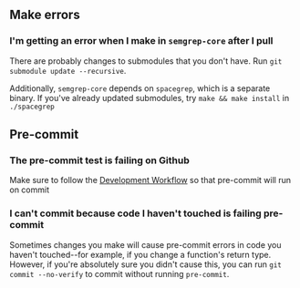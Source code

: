 ## Make errors

### I'm getting an error when I make in `semgrep-core` after I pull

There are probably changes to submodules that you don't have. Run `git submodule update --recursive`. 

Additionally, `semgrep-core` depends on `spacegrep`, which is a separate binary. If you've already updated submodules, try `make && make install` in `./spacegrep`

## Pre-commit

### The pre-commit test is failing on Github

Make sure to follow the [Development Workflow](#development-workflow) so that pre-commit will run on commit

### I can't commit because code I haven't touched is failing pre-commit

Sometimes changes you make will cause pre-commit errors in code you haven't touched--for example, if you change a function's return type. However, if you're absolutely sure you didn't cause this, you can run `git commit --no-verify` to commit without running `pre-commit`.
